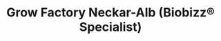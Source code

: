 ---
title: "Grow Factory Neckar-Alb (Biobizz® Specialist)"
url: /reutlingen/grow-factory-neckar-alb-biobizz-r-specialist/
shop: Garten-Center
---